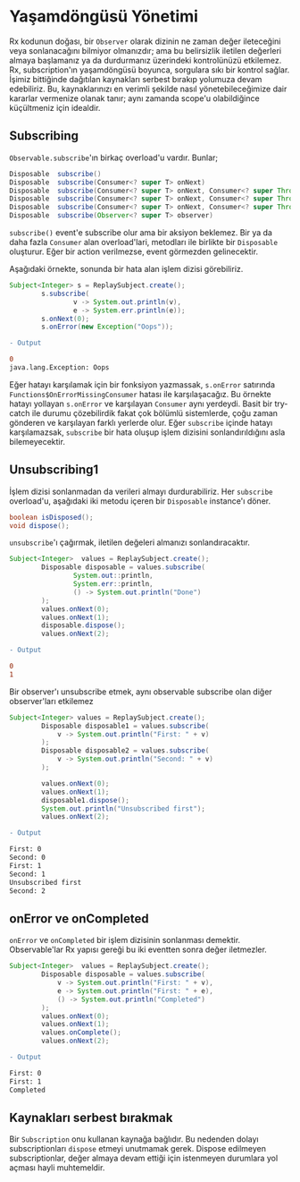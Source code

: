 # Yaşamdöngüsü Yönetimi

Rx kodunun doğası, bir `Observer` olarak dizinin ne zaman değer ileteceğini veya sonlanacağını bilmiyor olmanızdır; ama bu belirsizlik iletilen değerleri almaya başlamanız ya da durdurmanız üzerindeki kontrolünüzü etkilemez. Rx, subscription'ın yaşamdöngüsü boyunca, sorgulara sıkı bir kontrol sağlar. İşimiz bittiğinde dağıtılan kaynakları serbest bırakıp yolumuza devam edebiliriz. Bu, kaynaklarınızı en verimli şekilde nasıl yönetebileceğimize dair kararlar vermenize olanak tanır; aynı zamanda scope'u olabildiğince küçültmeniz için idealdir.

## Subscribing
`Observable.subscribe`'ın birkaç overload'u vardır. Bunlar;

```java
Disposable 	subscribe()
Disposable 	subscribe(Consumer<? super T> onNext)
Disposable 	subscribe(Consumer<? super T> onNext, Consumer<? super Throwable> onError)
Disposable 	subscribe(Consumer<? super T> onNext, Consumer<? super Throwable> onError, Action onComplete)
Disposable 	subscribe(Consumer<? super T> onNext, Consumer<? super Throwable> onError, Action onComplete, Consumer<? super Disposable> onSubscribe)
Disposable 	subscribe(Observer<? super T> observer)
```

`subscribe()` event'e subscribe olur ama bir aksiyon beklemez. Bir ya da daha fazla `Consumer` alan overload'lari, metodları ile birlikte bir `Disposable` oluşturur. Eğer bir action verilmezse, event görmezden gelinecektir.

Aşağıdaki örnekte, sonunda bir hata alan işlem dizisi görebiliriz.

```java
Subject<Integer> s = ReplaySubject.create();
        s.subscribe(
                v -> System.out.println(v),
                e -> System.err.println(e));
        s.onNext(0);
        s.onError(new Exception("Oops"));
```

```diff
- Output 

0
java.lang.Exception: Oops
```

Eğer hatayı karşılamak için bir fonksiyon yazmassak, `s.onError` satırında `Functions$OnErrorMissingConsumer` hatası ile karşılaşacağız. Bu örnekte hatayı yollayan `s.onError` ve karşılayan `Consumer` aynı yerdeydi. Basit bir try-catch ile durumu çözebilirdik fakat çok bölümlü sistemlerde, çoğu zaman gönderen ve karşılayan farklı yerlerde olur. Eğer `subscribe` içinde hatayı karşılamazsak, `subscribe` bir hata oluşup işlem dizisini sonlandırıldığını asla bilemeyecektir.

## Unsubscribing1
İşlem dizisi sonlanmadan da verileri almayı durdurabiliriz.  Her `subscribe` overload'u, aşağıdaki iki metodu içeren bir `Disposable` instance'ı döner.

```java
boolean isDisposed();
void dispose();
```

`unsubscribe`'ı çağırmak, iletilen değeleri almanızı sonlandıracaktır.

```java
Subject<Integer>  values = ReplaySubject.create();
        Disposable disposable = values.subscribe(
                System.out::println,
                System.err::println,
                () -> System.out.println("Done")
        );
        values.onNext(0);
        values.onNext(1);
        disposable.dispose();
        values.onNext(2);
```

```diff
- Output 

0
1
```

Bir observer'ı unsubscribe etmek, aynı observable subscribe olan diğer observer'ları etkilemez

```java
Subject<Integer> values = ReplaySubject.create();
        Disposable disposable1 = values.subscribe(
            v -> System.out.println("First: " + v)
        );
        Disposable disposable2 = values.subscribe(
            v -> System.out.println("Second: " + v)
        );

        values.onNext(0);
        values.onNext(1);
        disposable1.dispose();
        System.out.println("Unsubscribed first");
        values.onNext(2);

```


```diff
- Output 

First: 0
Second: 0
First: 1
Second: 1
Unsubscribed first
Second: 2
```

## onError ve onCompleted

`onError` ve `onCompleted` bir işlem dizisinin sonlanması demektir. Observable'lar Rx yapısı gereği bu iki eventten sonra değer iletmezler.

```java
Subject<Integer>  values = ReplaySubject.create();
        Disposable disposable = values.subscribe(
            v -> System.out.println("First: " + v),
            e -> System.out.println("First: " + e),
            () -> System.out.println("Completed")
        );
        values.onNext(0);
        values.onNext(1);
        values.onComplete();
        values.onNext(2);
```       


```diff
- Output 

First: 0
First: 1
Completed
```

## Kaynakları serbest bırakmak

Bir `Subscription` onu kullanan kaynağa bağlıdır. Bu nedenden dolayı subscriptionları `dispose` etmeyi unutmamak gerek. Dispose edilmeyen subscriptionlar, değer almaya devam ettiği için istenmeyen durumlara yol açması hayli muhtemeldir.
